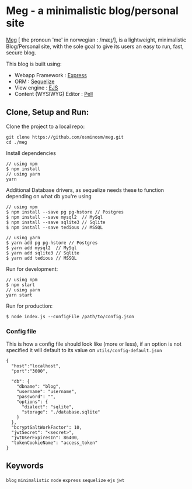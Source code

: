 # Meg - a minimalistic blog/personal site

[Meg](https://en.wiktionary.org/wiki/meg#Norwegian_Bokm%C3%A5l) [ the pronoun 'me' in norwegian : /mæɪ̯/], is a lightweight, minimalistic Blog/Personal site, with the sole goal to give its users an easy to run, fast, secure blog.

This blog is built using:

* Webapp Framework : [Express](https://expressjs.com/)
* ORM : [Sequelize](http://docs.sequelizejs.com/)
* View engine : [EJS](https://ejs.co/)
* Content (WYSIWYG) Editor : [Pell](https://jaredreich.com/pell/)


## Clone, Setup and Run:

Clone the project to a local repo:

```
git clone https://github.com/osminosm/meg.git
cd ./meg
```

Install dependencies

```
// using npm
$ npm install
// using yarn
yarn
```

Additional Database drivers, as sequelize needs these to function depending on what db you're using

```
// using npm
$ npm install --save pg pg-hstore // Postgres
$ npm install --save mysql2  // MySql
$ npm install --save sqlite3 // Sqlite
$ npm install --save tedious // MSSQL

// using yarn
$ yarn add pg pg-hstore // Postgres
$ yarn add mysql2  // MySql
$ yarn add sqlite3 // Sqlite
$ yarn add tedious // MSSQL
```

Run for development:

```
// using npm
$ npm start
// using yarn
yarn start
```

Run for production:

```
$ node index.js --configFile /path/to/config.json
```

### Config file

This is how a config file should look like (more or less), if an option is not specified it will default to its value on `utils/config-default.json`

```
{
  "host":"localhost",
  "port":"3000",
  
  "db": {
    "dbname": "blog",
    "username": "username",
    "password": "",
    "options": {
      "dialect": "sqlite",
      "storage": "./database.sqlite"
    }
  },
  "bcryptSaltWorkFactor": 10,
  "jwtSecret": "<secret>",
  "jwtUserExpiresIn": 86400,
  "tokenCookieName": "access_token"
}
```

## Keywords
`blog`
`minimalistic`
`node`
`express`
`sequelize`
`ejs`
`jwt`